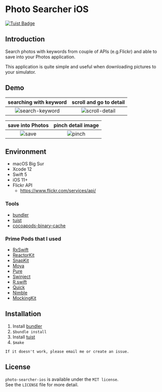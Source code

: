 Photo Searcher iOS
==================

[![Tuist Badge](https://img.shields.io/badge/powered%20by-Tuist-green.svg?longCache=true)](https://github.com/tuist)

## Introduction

Search photos with keywords from couple of APIs (e.g.Flickr) and able to save into your Photos application.

This application is quite simple and useful when downloading pictures to your simulator.

## Demo

| searching with keyword | scroll and go to detail |
|:-:|:-:|
| ![search-keyword](https://user-images.githubusercontent.com/26243835/110215884-70390280-7eef-11eb-9f47-4f0f09d1b0da.gif) | ![scroll-detail](https://user-images.githubusercontent.com/26243835/110215886-729b5c80-7eef-11eb-894c-47e138bc864d.gif) |


| save into Photos | pinch detail image |
|:-:|:-:|
| ![save](https://user-images.githubusercontent.com/26243835/110215887-73cc8980-7eef-11eb-9f33-02b31cbd1b62.gif) | ![pinch](https://user-images.githubusercontent.com/26243835/110215889-75964d00-7eef-11eb-9361-d6bb78bb25c7.gif) |


## Environment

- macOS Big Sur
- Xcode 12
- Swift 5
- iOS 11+
- Flickr API
	- https://www.flickr.com/services/api/

### Tools

- [bundler](https://github.com/rubygems/bundler)
- [tuist](https://github.com/tuist/tuist)
- [cocoapods-binary-cache](https://github.com/grab/cocoapods-binary-cache)

### Prime Pods that I used

- [RxSwift](https://github.com/ReactiveX/RxSwift)
- [ReactorKit](https://github.com/ReactorKit/ReactorKit)
- [SnapKit](https://github.com/SnapKit/SnapKit)
- [Moya](https://github.com/Moya/Moya)
- [Pure](https://github.com/devxoul/Pure)
- [Swinject](https://github.com/Swinject/Swinject)
- [R.swift](https://github.com/mac-cain13/R.swift)
- [Quick](https://github.com/Quick/Quick)
- [Nimble](https://github.com/Quick/Nimble)
- [MockingKit](https://github.com/danielsaidi/MockingKit)

## Installation

1. Install [bundler](https://bundler.io/)
2. `$bundle install`
3. Install [tuist](https://tuist.io/)
4. `$make`


```
If it doesn't work, please email me or create an issue.
```


## License

`photo-searcher-ios` is available under the `MIT license`.  
See the `LICENSE` file for more detail.
